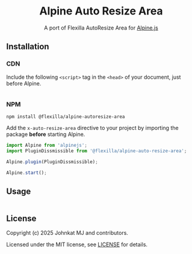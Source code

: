 <h1 align="center">Alpine Auto Resize Area</h1>

<p align="center">
  A port of Flexilla AutoResize Area for <a href="https://alpinejs.dev">Alpine.js</a>
</p>


## Installation

### CDN

Include the following `<script>` tag in the `<head>` of your document, just before Alpine.

```html

```

### NPM

```shell
npm install @flexilla/alpine-autoresize-area
```

Add the `x-auto-resize-area` directive to your project by importing the package **before** starting Alpine.

```js
import Alpine from 'alpinejs';
import PluginDissmissible from '@flexilla/alpine-auto-resize-area';

Alpine.plugin(PluginDissmissible);

Alpine.start();
```

##  Usage

```html

```

## License

Copyright (c) 2025 Johnkat MJ and contributors.

Licensed under the MIT license, see [LICENSE](LICENSE) for details.
